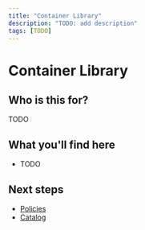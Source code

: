 ```yaml
---
title: "Container Library"
description: "TODO: add description"
tags: [TODO]
---
```


# Container Library

## Who is this for?

TODO

## What you'll find here

- TODO

## Next steps

- [Policies](./policies.md)
- [Catalog](./catalog.md)
